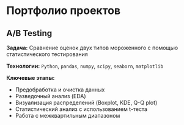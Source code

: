 # Портфолио проектов

## A/B Testing

**Задача:** Сравнение оценок двух типов мороженного с помощью статистического тестирования

**Технологии:** `Python`, `pandas`, `numpy`, `scipy`, `seaborn`, `matplotlib`

**Ключевые этапы:**
- Предобработка и очистка данных
- Разведочный анализ (EDA)
- Визуализация распределений (Boxplot, KDE, Q-Q plot)
- Статистический анализ с использованием t-теста
- Работа с межквартильным диапазоном

